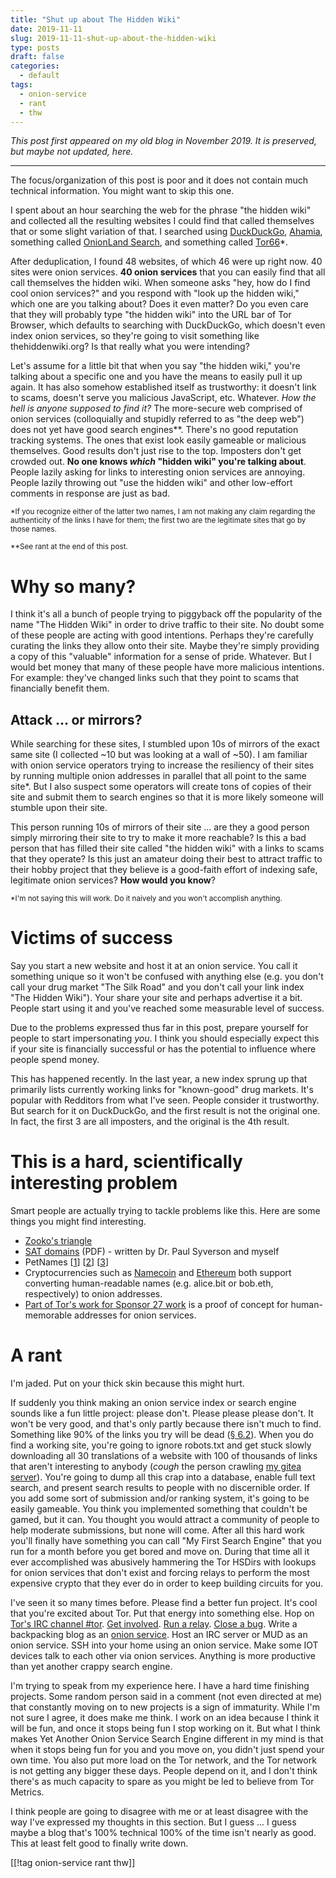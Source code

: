 ```yaml
---
title: "Shut up about The Hidden Wiki"
date: 2019-11-11
slug: 2019-11-11-shut-up-about-the-hidden-wiki
type: posts
draft: false
categories:
  - default
tags:
  - onion-service
  - rant
  - thw
---
```


*This post first appeared on my old blog in November 2019. It is preserved, but
maybe not updated, here.*

---

The focus/organization of this post is poor and it does not contain much
technical information. You might want to skip this one.

[ddg]: https://duckduckgo.com
[ahmia]: http://msydqstlz2kzerdg.onion
[olsearch]: http://3bbad7fauom4d6sgppalyqddsqbf5u5p56b5k5uk2zxsy3d6ey2jobad.onion
[tor66]: http://tor66sezptuu2nta.onion
[satpdf]: /posts/shut-up-about-nf5YtW6c/secdev19-satdomains.pdf
[zooko]: https://en.wikipedia.org/wiki/Zooko%27s_triangle
[gitea]: http://lgekyjf5vosmbfvcxzg3g5mmcncmwy4d3nhjrdqqiqzl5nmhqlfemaid.onion

I spent about an hour searching the web for the phrase "the hidden wiki" and
collected all the resulting websites I could find that called themselves that
or some slight variation of that. I searched using [DuckDuckGo][ddg],
[Ahamia][ahmia], something called [OnionLand Search][olsearch], and something
called [Tor66][tor66]*.

After deduplication, I found 48 websites, of which 46 were up right now. 40
sites were onion services.  **40 onion services** that you can easily find that
all call themselves the hidden wiki. When someone asks "hey, how do I find cool
onion services?" and you respond with "look up the hidden wiki," which one are
you talking about? Does it even matter? Do you even care that they will
probably type "the hidden wiki" into the URL bar of Tor Browser, which
defaults to searching with DuckDuckGo, which doesn't even index onion services,
so they're going to visit something like thehiddenwiki.org? Is that really what
you were intending?

Let's assume for a little bit that when you say "the hidden wiki," you're
talking about a specific one and you have the means to easily pull it up again.
It has also somehow established itself as trustworthy: it doesn't link to scams,
doesn't serve you malicious JavaScript, etc. Whatever. *How the hell is anyone
supposed to find it?*
The more-secure web comprised of onion services (colloquially and stupidly
referred to as "the deep web") does not yet have good search engines\*\*.
There's no good reputation tracking systems. The ones that exist look easily
gameable or malicious themselves. Good results don't just rise to the top.
Imposters don't get crowded out. **No one knows _which_ "hidden wiki" you're
talking about**. People lazily asking for links to interesting onion services
are annoying. People lazily throwing out "use the hidden wiki" and other
low-effort comments in response are just as bad.

<small>*If you recognize either of the latter two names, I am
not making any claim regarding the authenticity of the links I have for them;
the first two are the legitimate sites that go by those names.</small>

<small>**See rant at the end of this post.</small>

# Why so many?

I think it's all a bunch of people trying to piggyback off the popularity
of the name "The Hidden Wiki" in order to drive traffic to their site.
No doubt some of these people are acting with good intentions. Perhaps
they're carefully curating the links they allow onto their site. Maybe they're
simply providing a copy of this "valuable" information for a sense of pride.
Whatever. But I would bet money that many of these people have more malicious
intentions. For example: they've changed links such that they point to scams
that financially benefit them.

## Attack ... or mirrors?

While searching for these sites, I stumbled upon 10s of mirrors of the exact
same site (I collected ~10 but was looking at a wall of ~50).
I am familiar
with onion service operators trying to increase the
resiliency of their sites by running multiple onion addresses in parallel that
all point to the same site*. But I also suspect some operators will create tons
of copies of their site and submit them to search engines so that it is more
likely someone will stumble upon their site.

This person running 10s of mirrors of their site ... are they a good person
simply mirroring their site to try to make it more reachable? Is this a bad person
that has filled their site called "the hidden wiki" with a links to scams that
they operate? Is this just an amateur doing their best to attract traffic to
their hobby project that they believe is a good-faith effort of indexing safe,
legitimate onion services? **How would you know**?

<small>*I'm not saying this will work. Do it naively and you won't accomplish
anything.</small>

# Victims of success

Say you start a new website and host it at an onion service. You call it
something unique so it won't be confused with anything else (e.g. you don't
call your drug market "The Silk Road" and you don't call your link index "The
Hidden Wiki"). Your share your site and perhaps advertise it a bit. 
People start using it and you've reached some measurable level of success.

Due to the problems expressed thus far in this post, prepare yourself for
people to start impersonating *you*. I think you should especially expect this
if your site is financially successful or has the potential to influence where
people spend money.

This has happened recently. In the last year, a new index sprung up that
primarily lists currently working links for "known-good" drug markets. It's
popular with Redditors from what I've seen. People consider it trustworthy. But
search for it on DuckDuckGo, and the first result is not the original one.
In fact, the first 3 are all imposters, and the original is the 4th result.

# This is a hard, scientifically interesting problem

Smart people are actually trying to tackle problems like this. Here are some
things you might find interesting.

- [Zooko's triangle][zooko]
- [SAT domains][satpdf] (PDF) - written by Dr. Paul Syverson and myself
- PetNames
[[1](https://nakamotoinstitute.org/secure-property-titles/)]
[[2](http://www.erights.org/elib/capability/pnml.html)]
[[3](https://tools.ietf.org/html/rfc7700)]
- Cryptocurrencies such as [Namecoin](https://bit.namecoin.org/) and
  [Ethereum](https://ens.domains/) both support converting human-readable names
(e.g. alice.bit or bob.eth, respectively) to onion addresses. 
- [Part of Tor's work for Sponsor 27 work][s27] is a proof of concept for
  human-memorable addresses for onion services.

[s27]: https://trac.torproject.org/projects/tor/wiki/org/sponsors/Sponsor27

# A rant

I'm jaded. Put on your thick skin because this might hurt.

If suddenly you think making an onion service index or search engine sounds
like a fun little project: please don't. Please please please don't.  It won't
be very good, and that's only partly because there isn't much to find.
Something like
90% of the links you try will be dead
([§ 6.2](https://www.robgjansen.com/publications/torusage-imc2018.pdf)).
When you do find a
working site, you're going to ignore robots.txt and get stuck slowly
downloading all 30 translations of a website with 100 of thousands of links
that aren't interesting to anybody (*cough* the person crawling [my gitea
server][gitea]).  You're going to dump all this crap into a database, enable
full text search, and present search results to people with no discernible
order. If you add some sort of submission and/or ranking system, it's going to
be easily gameable. You think you implemented something that couldn't be gamed,
but it can.  You thought you would attract a community of people to help
moderate submissions, but none will come.  After all this hard work you'll
finally have something you can call "My First Search Engine" that you run for a
month before you get bored and move on. During that time all it ever
accomplished was abusively hammering the Tor HSDirs with lookups for onion
services that don't exist and forcing relays to perform the most expensive
crypto that they ever do in order to keep building circuits for you.

I've seen it so many times before. Please find a better fun project. It's cool
that you're excited about Tor. Put that energy into something else.
Hop on [Tor's IRC channel #tor](https://webchat.oftc.net/?channels=%23tor).
[Get involved](https://community.torproject.org/).
[Run a relay](https://community.torproject.org/relay/).
[Close a bug](https://trac.torproject.org/projects/tor).
Write a backpacking blog as an [onion service](https://community.torproject.org/onion-services/).
Host an IRC server or MUD as an onion service.  SSH into your home using an
onion service. Make some IOT devices talk to each other via onion services.
Anything is more productive than yet another crappy search engine.

I'm trying to speak from my experience here. I have a hard time finishing
projects. Some random person said in a comment (not even directed at me) that
constantly moving on to new projects is a sign of immaturity. While I'm not
sure I agree, it does make me think. I work on an idea because I think it will
be fun, and once it stops being fun I stop working on it.  But what I think
makes Yet Another Onion Service Search Engine different in my mind is that when
it stops being fun for you and you move on, you didn't just spend your own
time. You also put more load on the Tor network, and the Tor network is not
getting any bigger these days. People depend on it, and I don't think there's
as much capacity to spare as you might be led to believe from Tor Metrics.

I think people are going to disagree with me or at least disagree with the way
I've expressed my thoughts in this section. But I guess ... I guess maybe a
blog that's 100% technical 100% of the time isn't nearly as good. This at least
felt good to finally write down.

[[!tag onion-service rant thw]]
